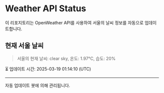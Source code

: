 
# Weather API Status

이 리포지토리는 OpenWeather API를 사용하여 서울의 날씨 정보를 자동으로 업데이트합니다.

## 현재 서울 날씨
> 서울의 현재 날씨: clear sky, 온도: 1.97°C, 습도: 20%

⏳ 업데이트 시간: 2025-03-19 01:14:10 (UTC)

---
자동 업데이트 봇에 의해 관리됩니다.
